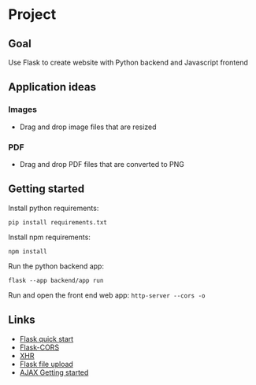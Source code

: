 # Project

## Goal
Use Flask to create website with Python backend and Javascript frontend

## Application ideas

### Images
- Drag and drop image files that are resized
### PDF
- Drag and drop PDF files that are converted to PNG

## Getting started
Install python requirements:

`pip install requirements.txt`

Install npm requirements:

`npm install`

Run the python backend app:

`flask --app backend/app run`

Run and open the front end web app:
`http-server --cors -o`

## Links
- [Flask quick start](https://flask.palletsprojects.com/en/2.2.x/quickstart/)
- [Flask-CORS](https://flask-cors.readthedocs.io/en/latest/index.html)
- [XHR](https://developer.mozilla.org/en-US/docs/Web/API/XMLHttpRequest)
- [Flask file upload](https://flask.palletsprojects.com/en/2.2.x/patterns/fileuploads/)
- [AJAX Getting started](https://developer.mozilla.org/en-US/docs/Web/Guide/AJAX/Getting_Started)